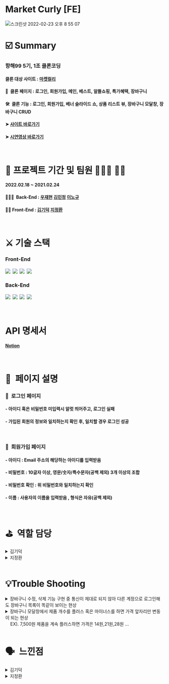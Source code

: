 <H1>Market Curly [FE]</H1>

![스크린샷 2022-02-23 오후 8 55 07](https://user-images.githubusercontent.com/97425158/155314401-8558d176-520b-48be-a150-2742de58a844.png)

<H1>☑️ Summary</H1>

<H3> 항해99 5기, 1조 클론코딩 </H3>

<H4> 클론 대상 사이트 :&nbsp;<a href="https://www.kurly.com/shop/main/index.php?utm_source=1055&utm_medium=2202&utm_campaign=home_hashtag&utm_term=&gclid=Cj0KCQiA09eQBhCxARIsAAYRiymFTo_B-h_Ud0gO_bvKSG36IaBralIpgBFdb2WKsfT25LH5s8RrK-4aAm26EALw_wcB#%EB%A7%88%EC%BC%93%EC%BB%AC%EB%A6%AC&utm_content=brand" alt="#">마켓컬리</a> </H4>

<H4> 📸 &nbsp;클론 페이지 : 로그인, 회원가입, 메인, 베스트, 알뜰쇼핑, 특가혜택, 장바구니</H4>
<H4> 🛠 &nbsp;클론 기능 : 로그인, 회원가입, 베너 슬라이드 쇼, 상품 리스트 뷰, 장바구니 모달창, 장바구니 CRUD </H4> 

<H4> ➤ <a href="https://www.naver.com" alt="클론사이트">사이트 바로가기</a> </H4>
<H4> ➤ <a href="https://www.naver.com" alt="클론사이트">시연영상 바로가기</a> </H4> </br>

<H1> 📅 프로젝트 기간 및 팀원 👨🏻‍💻 👩‍💻 </H1>

<H4> 2022.02.18 ~ 2021.02.24 </H4>

<H4> 👨‍👩‍👧 &nbsp;Back-End : <a href="https://github.com/Ausdauer1" alt="우재현">우재현</a> <a href="https://github.com/minkimhere" alt="김민정">김민정</a>                         <a href="https://github.com/nklee6300" alt="이노규">이노규</a> </H4>

<H4> 👨‍👦&nbsp;Front-End : <a href="https://github.com/nikemaniaa1987" alt="김기덕">김기덕</a>  <a href="https://github.com/jeonghwanJay" alt="지정환">지정환</a> </H4> </br>

<H1> ⚔️&nbsp;기술 스택 </H1>

<H3> Front-End </H3>
<!-- <H4> React &nbsp; Javascript &nbsp; Html &nbsp; Css &nbsp; S3 &nbsp; Github </H4> </br>
<H3> Back-End </H3>
<H4> Node.js &nbsp; Express &nbsp; Mysql &nbsp; MongoDB &nbsp; EC2 &nbsp; Github </H4> -->
<H4>
  <img src="https://img.shields.io/badge/react-61DAFB?style=for-the-badge&logo=react&logoColor=black">&nbsp;
  <img src="https://img.shields.io/badge/javascript-F7DF1E?style=for-the-badge&logo=javascript&logoColor=black">&nbsp;
  <img src="https://img.shields.io/badge/html5-E34F26?style=for-the-badge&logo=html5&logoColor=white">&nbsp; 
  <img src="https://img.shields.io/badge/css-1572B6?style=for-the-badge&logo=css3&logoColor=white"> 
</H4>

<H3> Back-End </H3>

<H4>
  <img src="https://img.shields.io/badge/node.js-339933?style=for-the-badge&logo=Node.js&logoColor=white">&nbsp;
  <img src="https://img.shields.io/badge/mysql-4479A1?style=for-the-badge&logo=mysql&logoColor=white">&nbsp;
  <img src="https://img.shields.io/badge/mongoDB-47A248?style=for-the-badge&logo=MongoDB&logoColor=white">&nbsp;
  <img src="https://img.shields.io/badge/express-000000?style=for-the-badge&logo=express&logoColor=white">
</H4> </br>

<H1> API 명세서 </H1>
<H4> <a href="https://www.notion.so/1-791912de3ba5498b8ba9979ac16891a9" alt="API 명세서">Notion</a> </H4> </br>

<H1> 📜&nbsp; 페이지 설명 </H1>
<H3> 📎&nbsp; 로그인 페이지 </H3>
<H4> - 아이디 혹은 비밀번호 미입력시 알럿 띄어주고, 로그인 실패 </H4>
<H4> - 가입된 회원의 정보와 일치하는지 확인 후, 일치할 경우 로그인 성공 </H4> </br>

<H3> 📎&nbsp; 회원가입 페이지 </H3>
<H4> - 아이디 : Email 주소의 해당하는 아이디를 입력받음 </H4>
<H4> - 비밀번호 : 10글자 이상, 영문/숫자/특수문자(공백 제외) 3개 이상의 조합 </H4>
<H4> - 비밀번호 확인 : 위 비밀번호와 일치하는지 확인 </H4>
<H4> - 이름 : 사용자의 이름을 입력받음 , 형식은 자유(공백 제외) </H4> </br>

<H1> ⛳️&nbsp; 역할 담당 </H1>
  
  <details>
    <summary>김기덕</summary>

<!-- summary 아래 한칸 공백 두고 내용 삽입 -->
    * [뷰] 장바구니 모달창
    * [기능] 로그인, 베스트 페이지 크롤링 제품들 보여주기, 알뜰쇼핑 페이지 크롤링 제품들 보여주기, 장바구니 추가, 장바구니 조회
    
</details>
   <details>
    <summary>지정환</summary>

<!-- summary 아래 한칸 공백 두고 내용 삽입 -->
    * [뷰] 로그인, 회원가입, 메인 페이지(신상품), 베스트, 알뜰쇼핑, 특가/혜택, 장바구니
    * [기능] 회원가입, 메인페이지 부분(배너 슬라이드), 신상품 페이지 크롤링 제품들 보여주기, 장바구니 수정, 장바구니 삭제
</details>
    </br>
    
<H1>💡Trouble Shooting</H1>    
    <details>
    <summary>장바구니 수정, 삭제 기능 구현 중 통신이 제대로 되지 않아 다른 계정으로 로그인해도 장바구니 목록이 똑같이 보이는 현상</summary>

<!-- summary 아래 한칸 공백 두고 내용 삽입 -->
    axios 통신을 할때 url 값만 넣어주고 토큰값은 넣지 않아서 문제 발생 / 토큰 값 넣어주어서 해결완료.
    
</details>
    <details>
  <summary>장바구니 모달창에서 제품 개수를 플러스 혹은 마이너스를 하면  가격 앞자리만 변동이 되는 현상 </br>
      &nbsp;&nbsp;&nbsp;&nbsp;EX). 7,500원 제품을 계속 플러스하면 가격은 14원,21원,28원 ...</summary>

<!-- summary 아래 한칸 공백 두고 내용 삽입 -->
    처음에는 setCurrrentPrice(parseInt(price)) * (quantity + 1); 이렇게 작성하여 단순히 가격을 정수형으로만 바꿔줬는데,
    구글링 해 본 결과 replace(/,/g, "")라는 정규식이 있었다.
    이 정규식은 특정 문자 (,)을 제거해주는 정규식이다.
    그래서 정규식을 사용하여 가격에 (,) 을 제거해 주어서 가격 앞자리만 계산이 되는 트러블을 해결하였다.
    Before) setCurrrentPrice(parseInt(price)) * (quantity + 1);
    After) setCurrrentPrice(parseInt(price.replace(/,/g, "")) * (quantity + 1));
    
</details> </br>

<H1>🗣 &nbsp;느낀점 </H1>
   <details>
    <summary>김기덕</summary>

<!-- summary 아래 한칸 공백 두고 내용 삽입 -->
    
    
</details>

  <details>
    <summary>지정환</summary>

<!-- summary 아래 한칸 공백 두고 내용 삽입 -->
   
    
</details>
